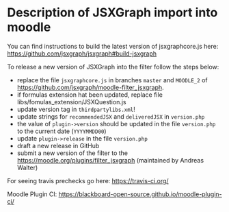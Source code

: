 # Description of JSXGraph import into moodle

You can find instructions to build the latest version of jsxgraphcore.js here: https://github.com/jsxgraph/jsxgraph#build-jsxgraph

To release a new version of JSXGraph into the filter follow the steps below:

- replace the file `jsxgraphcore.js` in branches `master` and `MOODLE_2` of https://github.com/jsxgraph/moodle-filter_jsxgraph.
- if formulas extension hat been updated, replace file libs/fomulas_extension/JSXQuestion.js
- update version tag in `thirdpartylibs.xml`!
- update strings for `recommendedJSX` and `deliveredJSX` in `version.php`
- the value of `plugin->version` should be updated in the file `version.php` to the current date (`YYYYMMDD00`)
- update `plugin->release` in the file `version.php`
- draft a new release in GitHub
- submit a new version of the filter to the https://moodle.org/plugins/filter_jsxgraph (maintained by Andreas Walter)

For seeing travis prechecks go here: https://travis-ci.org/

Moodle Plugin CI: https://blackboard-open-source.github.io/moodle-plugin-ci/